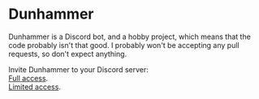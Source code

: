 # Dunhammer
Dunhammer is a Discord bot, and a hobby project, which means that the code probably isn't that good. I probably won't be accepting any pull requests, so don't expect anything.

Invite Dunhammer to your Discord server:  
[Full access](https://discord.com/api/oauth2/authorize?client_id=671681661296967680&permissions=2088234238&scope=bot%20applications.commands).  
[Limited access](https://discord.com/api/oauth2/authorize?client_id=671681661296967680&permissions=1812327488&scope=bot%20applications.commands).